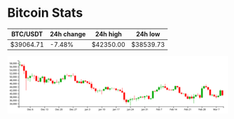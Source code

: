 # Bitcoin Stats

BTC/USDT|24h change|24h high|24h low|
|---|---|---|---|
|$39064.71|-7.48%|$42350.00|$38539.73|

<img src="./chart.svg">
